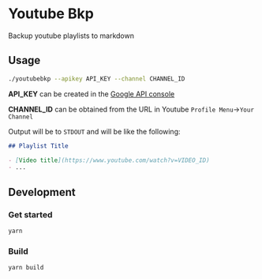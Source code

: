 # Youtube Bkp

Backup youtube playlists to markdown

## Usage

```bash
./youtubebkp --apikey API_KEY --channel CHANNEL_ID
```

**API_KEY** can be created in the [Google API console](https://console.developers.google.com/apis/credentials)

**CHANNEL_ID** can be obtained from the URL in Youtube `Profile Menu`->`Your Channel`


Output will be to `STDOUT` and will be like the following:

```markdown
## Playlist Title

- [Video title](https://www.youtube.com/watch?v=VIDEO_ID)
- ...
```

## Development

### Get started

```bash
yarn
```

### Build

```bash
yarn build
```
